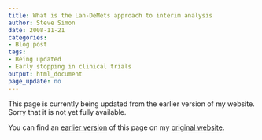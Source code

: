 ```yaml
---
title: What is the Lan-DeMets approach to interim analysis
author: Steve Simon
date: 2008-11-21
categories:
- Blog post
tags:
- Being updated
- Early stopping in clinical trials
output: html_document
page_update: no
---
```


This page is currently being updated from the earlier version of my website. Sorry that it is not yet fully available.

<!---More--->


You can find an [earlier version][sim1] of this page on my [original website][sim2].

[sim1]: http://www.pmean.com/08/LanDeMets.html
[sim2]: http://www.pmean.com/original_site.html
